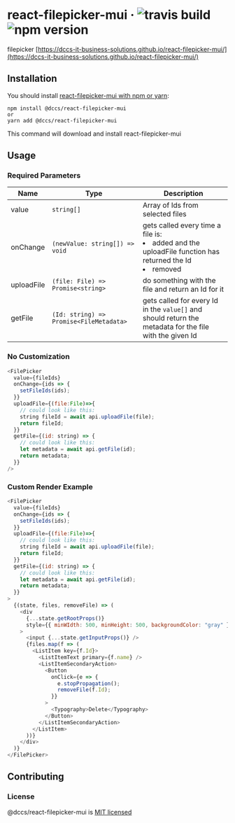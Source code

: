 # react-filepicker-mui &middot; ![travis build](https://img.shields.io/travis/DCCS-IT-Business-Solutions/react-filepicker-mui.svg) ![npm version](https://img.shields.io/npm/v/@dccs/react-filepicker-mui.svg)

filepicker [https://dccs-it-business-solutions.github.io/react-filepicker-mui/](https://dccs-it-business-solutions.github.io/react-filepicker-mui/)

## Installation

You should install [react-filepicker-mui with npm or yarn](https://www.npmjs.com/package/@dccs/react-filepicker-mui):

    npm install @dccs/react-filepicker-mui
    or
    yarn add @dccs/react-filepicker-mui

This command will download and install react-filepicker-mui

## Usage

### Required Parameters

| Name       | Type                                    | Description                                                                                                       |
| ---------- | --------------------------------------- | ----------------------------------------------------------------------------------------------------------------- |
| value      | `string[]`                              | Array of Ids from selected files                                                                                  |
| onChange   | `(newValue: string[]) => void`          | gets called every time a file is: <li>added and the uploadFile function has returned the Id</li> <li>removed</li> |
| uploadFile | `(file: File) => Promise<string>`       | do something with the file and return an Id for it                                                                |
| getFile    | `(Id: string) => Promise<FileMetadata>` | gets called for every Id in the `value[]` and should return the metadata for the file with the given Id           |

### No Customization

```javascript
<FilePicker
  value={fileIds}
  onChange={ids => {
    setFileIds(ids);
  }}
  uploadFile={(file:File)=>{
    // could look like this:
    string fileId = await api.uploadFile(file);
    return fileId;
  }}
  getFile={(id: string) => {
    // could look like this:
    let metadata = await api.getFile(id);
    return metadata;
  }}
/>
```

### Custom Render Example

```javascript
<FilePicker
  value={fileIds}
  onChange={ids => {
    setFileIds(ids);
  }}
  uploadFile={(file:File)=>{
    // could look like this:
    string fileId = await api.uploadFile(file);
    return fileId;
  }}
  getFile={(id: string) => {
    // could look like this:
    let metadata = await api.getFile(id);
    return metadata;
  }}
>
  {(state, files, removeFile) => (
    <div
      {...state.getRootProps()}
      style={{ minWIdth: 500, minHeight: 500, backgroundColor: "gray" }}
    >
      <input {...state.getInputProps()} />
      {files.map(f => (
        <ListItem key={f.Id}>
          <ListItemText primary={f.name} />
          <ListItemSecondaryAction>
            <Button
              onClick={e => {
                e.stopPropagation();
                removeFile(f.Id);
              }}
            >
              <Typography>Delete</Typography>
            </Button>
          </ListItemSecondaryAction>
        </ListItem>
      ))}
    </div>
  )}
</FilePicker>
```

## Contributing

### License

@dccs/react-filepicker-mui is [MIT licensed](https://github.com/facebook/react/blob/master/LICENSE)
